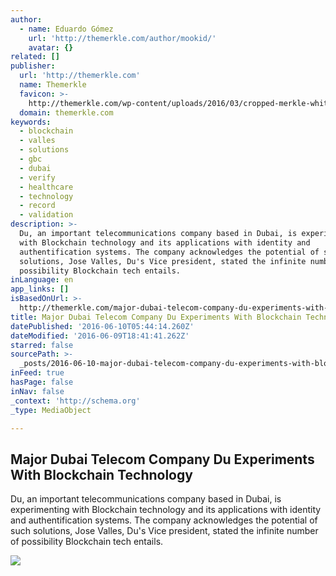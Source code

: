 ```yaml
---
author:
  - name: Eduardo Gómez
    url: 'http://themerkle.com/author/mookid/'
    avatar: {}
related: []
publisher:
  url: 'http://themerkle.com'
  name: Themerkle
  favicon: >-
    http://themerkle.com/wp-content/uploads/2016/03/cropped-merkle-white-1-192x192.png
  domain: themerkle.com
keywords:
  - blockchain
  - valles
  - solutions
  - gbc
  - dubai
  - verify
  - healthcare
  - technology
  - record
  - validation
description: >-
  Du, an important telecommunications company based in Dubai, is experimenting
  with Blockchain technology and its applications with identity and
  authentification systems. The company acknowledges the potential of such
  solutions, Jose Valles, Du's Vice president, stated the infinite number of
  possibility Blockchain tech entails.
inLanguage: en
app_links: []
isBasedOnUrl: >-
  http://themerkle.com/major-dubai-telecom-company-du-experiments-with-blockchain-technology/
title: Major Dubai Telecom Company Du Experiments With Blockchain Technology
datePublished: '2016-06-10T05:44:14.260Z'
dateModified: '2016-06-09T18:41:41.262Z'
starred: false
sourcePath: >-
  _posts/2016-06-10-major-dubai-telecom-company-du-experiments-with-blockchain-t.md
inFeed: true
hasPage: false
inNav: false
_context: 'http://schema.org'
_type: MediaObject

---
```

<article style=""><h1>Major Dubai Telecom Company Du Experiments With Blockchain Technology</h1><p>Du, an important telecommunications company based in Dubai, is experimenting with Blockchain technology and its applications with identity and authentification systems. The company acknowledges the potential of such solutions, Jose Valles, Du's Vice president, stated the infinite number of possibility Blockchain tech entails.</p><img src="http://themerkle.com/wp-content/uploads/2016/02/dubai.jpg" /></article>